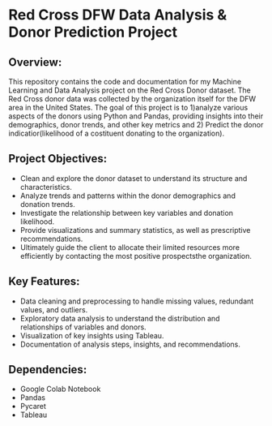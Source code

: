 # Red Cross DFW  Data Analysis & Donor Prediction Project
## Overview:
This repository contains the code and documentation for my Machine Learning and Data Analysis project on the Red Cross Donor dataset. The Red Cross donor data was collected by the organization itself for the DFW area in the United States. 
The goal of this project is to 1)analyze various aspects of the donors using Python and Pandas, providing insights into their demographics, donor trends, and other key metrics and 2) Predict the donor indicatior(likelihood of a costituent donating to the organization).

## Project Objectives:
- Clean and explore the donor dataset to understand its structure and characteristics.
- Analyze trends and patterns within the donor demographics and donation trends.
- Investigate the relationship between key variables and donation likelihood.
- Provide visualizations and summary statistics, as well as prescriptive recommendations.
- Ultimately guide the client to allocate their limited resources more efficiently by contacting the most positive prospectsthe organization.

## Key Features:
- Data cleaning and preprocessing to handle missing values, redundant values, and outliers.
- Exploratory data analysis to understand the distribution and relationships of variables and donors.
- Visualization of key insights using Tableau.
- Documentation of analysis steps, insights, and recommendations.

## Dependencies:
- Google Colab Notebook
- Pandas
- Pycaret
- Tableau
